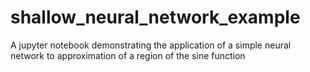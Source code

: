 # shallow_neural_network_example
A jupyter notebook demonstrating the application of a simple neural network to approximation of a region of the sine function

